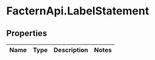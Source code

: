 # FacternApi.LabelStatement

## Properties
Name | Type | Description | Notes
------------ | ------------- | ------------- | -------------


